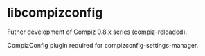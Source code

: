 # libcompizconfig

Futher development of Compiz 0.8.x series (compiz-reloaded).

CompizConfig plugin required for compizconfig-settings-manager.

